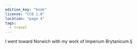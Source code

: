 ```yaml
---
edition_key: "book"
license: "CC0 1.0"
location: "page 4"
tags:
  - travel
---
```

I went toward Norwich with my work of
Imperium Brytanicum.§
